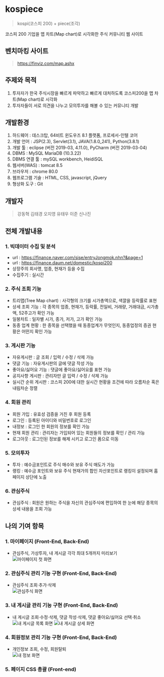 # kospiece
> kospi(코스피 200) + piece(조각)

코스피 200 기업을 맵 차트(Map chart)로 시각화한 주식 커뮤니티 웹 사이트

## 벤치마킹 사이트
> https://finviz.com/map.ashx

## 주제와 목적
1. 투자자가 한국 주식시장을 빠르게 파악하고 빠르게 대처하도록 코스피200을 맵 차트(Map chart)로 시각화
2. 투자자들이 서로 의견을 나누고 모의투자를 해볼 수 있는 커뮤니티 개발

## 개발환경
1. 하드웨어 : 데스크탑, 64비트 윈도우즈 8.1 플랫폼, 프로세서-인텔 코어
2. 개발 언어 : JSP(2.3), Servlet(3.1), JAVA(1.8.0_241), Python(3.8.1)
3. 개발 툴 : eclipse (버전 2019-03, 4.11.0), PyCharm (버전 2019-03-04)
4. DBMS : MySQL MariaDB (10.3.22)
5. DBMS 연결 툴 : mySQL workbench, HeidiSQL 
6. 웹서버(WAS) : tomcat 8.5
7. 브라우저 : chrome 80.0
8. 웹프로그램 기술 : HTML, CSS, javascript, jQuery
9. 형상화 도구 : Git

## 개발자
> 강동혁 김태경 오지영 유태우 이준 신나진

## 전체 개발내용
### 1. 빅데이터 수집 및 분석
  - url : https://finance.naver.com/sise/entryJongmok.nhn?&page=1
  - url : https://finance.daum.net/domestic/kospi200
  - 상장주의 회사명, 업종, 현재가 등을 수집
  - 수집주기 : 실시간
### 2. 주식 조회 기능
  - 트리맵(Tree Map chart) : 사각형의 크기를 시가총액으로, 색깔을 등락률로 표현
  - 상세 조회 기능 : 각 종목의 업종, 현재가, 등락률, 전일비, 거래량, 거래대금, 시가총액, 52주고가 확인 가능
  - 일봉차트 : 일자별 시가, 종가, 저가, 고가 확인 가능
  - 동종 업계 현황 : 한 종목을 선택했을 때 동종업계가 무엇인지, 동종업정의 증권 현황은 어떤지 확인 가능
### 3. 게시판 기능
  - 자유게시판 : 글 조회 / 입력 / 수정 / 삭제 가능
  - 댓글 기능 : 자유게시판의 글에 댓글 작성 가능
  - 좋아요/싫어요 기능 : 댓글에 좋아요/싫어요를 표현 가능
  - 공지사항 게시판 : 관리자만 글 입력 / 수정 / 삭제 가능
  - 실시간 순위 게시판 : 코스피 200에 대한 실시간 현황을 조건에 따라 오름차순 혹은 내림차순 정렬
### 4. 회원 관리
  - 회원 가입 : 유효성 검증을 거친 후 회원 등록
  - 로그인 : 등록된 아이디와 비밀번호로 로그인
  - 내정보 : 로그인 한 회원의 정보를 확인 가능
  - 현재 회원 관리 : 관리자는 가입되어 있는 회원들의 정보를 확인 / 관리 가능
  - 로그아웃 : 로그인된 정보를 해제 시키고 로그인 폼으로 이동
### 5. 모의투자
  - 투자 : 예수금포인트로 주식 매수와 보유 주식 매도가 가능
  - 랭킹 : 예수금 포인트와 보유 주식 현재가의 합인 자산포인트로 랭킹이 설정되며 홈페이지 상단에 노출
### 6. 관심주식
  - 관심주식 : 회원은 원하는 주식을 자신의 관심주식에 편입하여 한 눈에 해당 종목의 상세 내용을 조회 가능

## 나의 기여 항목
### 1. 마이페이지 (Front-End, Back-End)
- 관심주식, 가상투자, 내 게시글 각각 최대 5개까지 미리보기<br>
![마이페이지 첫 화면](https://user-images.githubusercontent.com/63843905/128097697-fa2022f1-e161-4d29-9f72-d4be966a7f0b.png)
### 2. 관심주식 관리 기능 구현 (Front-End, Back-End)
- 관심주식 조회·추가·삭제<br>
![관심주식 화면](https://user-images.githubusercontent.com/63843905/128097837-b505997f-81e9-41bc-8b8a-7db87015d8cf.png)
### 3. 내 게시글 관리 기능 구현 (Front-End, Back-End)
- 내 게시글 조회·수정·삭제, 댓글 작성·삭제, 댓글 좋아요/싫어요 선택·취소<br>
![내 게시글 목록 화면](https://user-images.githubusercontent.com/63843905/128098538-938d0004-394d-4ddc-acbe-baeadd8454fb.png)
![내 게시글 상세 화면](https://user-images.githubusercontent.com/63843905/128098609-3e51def4-17f4-46f8-8e55-370bc44c1765.png)
### 4. 회원정보 관리 기능 구현 (Front-End, Back-End)
- 개인정보 조회, 수정, 회원탈퇴<br>
![내 정보 화면](https://user-images.githubusercontent.com/63843905/128098659-b1711bc4-4656-4b6c-b535-41fbb995ada6.png)
### 5. 페이지 CSS 총괄 (Front-end)
